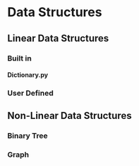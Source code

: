 # Data Structures
## Linear Data Structures
### Built in
#### Dictionary.py

### User Defined

## Non-Linear Data Structures
### Binary Tree
### Graph
